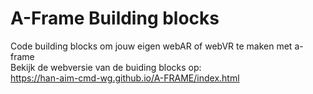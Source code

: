 # A-Frame Building blocks

Code building blocks om jouw eigen webAR of webVR te maken met a-frame<br>
Bekijk de webversie van de buiding blocks op:<br>
<a href="https://han-aim-cmd-wg.github.io/A-FRAME/index.html" target="_blank">https://han-aim-cmd-wg.github.io/A-FRAME/index.html</a>


